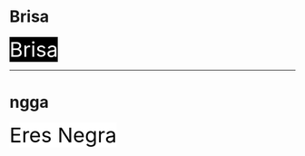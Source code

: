 # Brisa

<span style="color: #FFFFFF; font-size: 36px; background-color: #000000;">Brisa</span>


---
 


# ngga


<span style="color: #000000; font-size: 36px; background-color: #FFFFFF;">Eres Negra</span>
